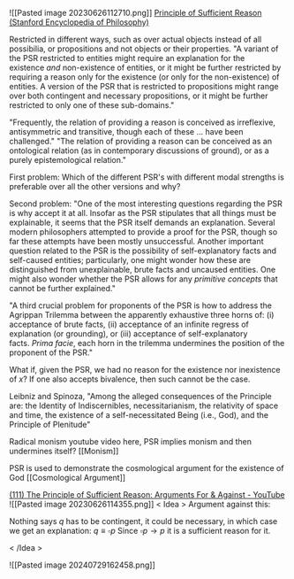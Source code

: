 ![[Pasted image 20230626112710.png]]
[Principle of Sufficient Reason (Stanford Encyclopedia of Philosophy)](https://plato.stanford.edu/entries/sufficient-reason/)

Restricted in different ways, such as over actual objects instead of all possibilia, or propositions and not objects or their properties. "A variant of the PSR restricted to entities might require an explanation for the existence _and_ non-existence of entities, or it might be further restricted by requiring a reason only for the existence (or only for the non-existence) of entities. A version of the PSR that is restricted to propositions might range over both contingent and necessary propositions, or it might be further restricted to only one of these sub-domains."

"Frequently, the relation of providing a reason is conceived as irreflexive, antisymmetric and transitive, though each of these ... have been challenged."
"The relation of providing a reason can be conceived as an ontological relation (as in contemporary discussions of ground), or as a purely epistemological relation."

First problem: Which of the different PSR's with different modal strengths is preferable over all the other versions and why?

Second problem: "One of the most interesting questions regarding the PSR is why accept it at all. Insofar as the PSR stipulates that all things must be explainable, it seems that the PSR itself demands an explanation. Several modern philosophers attempted to provide a proof for the PSR, though so far these attempts have been mostly unsuccessful. Another important question related to the PSR is the possibility of self-explanatory facts and self-caused entities; particularly, one might wonder how these are distinguished from unexplainable, brute facts and uncaused entities. One might also wonder whether the PSR allows for any _primitive concepts_ that cannot be further explained."

"A third crucial problem for proponents of the PSR is how to address the Agrippan Trilemma between the apparently exhaustive three horns of: (i) acceptance of brute facts, (ii) acceptance of an infinite regress of explanation (or grounding), or (iii) acceptance of self-explanatory facts. _Prima facie_, each horn in the trilemma undermines the position of the proponent of the PSR."

What if, given the PSR, we had no reason for the existence nor inexistence of $x$? If one also accepts bivalence, then such cannot be the case. 

Leibniz and Spinoza, "Among the alleged consequences of the Principle are: the Identity of Indiscernibles, necessitarianism, the relativity of space and time, the existence of a self-necessitated Being (i.e., God), and the Principle of Plenitude"



Radical monism  youtube video here, PSR implies monism and then undermines itself?
[[Monism]]

PSR is used to demonstrate the cosmological argument for the existence of God [[Cosmological Argument]]


[(111) The Principle of Sufficient Reason: Arguments For & Against - YouTube](https://www.youtube.com/watch?v=UUkHMd0gCr4)
![[Pasted image 20230626114355.png]]
< Idea >
Argument against this:

Nothing says $q$ has to be contingent, it could be necessary, in which case we get an explanation:
$q\equiv \square p$
Since $\square p \rightarrow p$ it is a sufficient reason for it. 

< /Idea >




![[Pasted image 20240729162458.png]]


